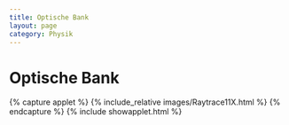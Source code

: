 ```yaml
---
title: Optische Bank
layout: page
category: Physik
---
```


# Optische Bank


{% capture applet %} {% include_relative images/Raytrace11X.html %} {% endcapture %}
{% include showapplet.html %}
